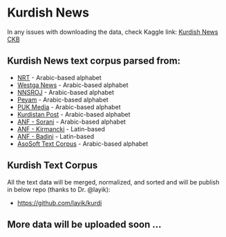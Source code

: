 # Kurdish News

In any issues with downloading the data, check Kaggle link: [Kurdish News CKB](https://www.kaggle.com/datasets/zeroxdolan/kurdish-news-ckb)

## Kurdish News text corpus parsed from:

- [NRT](http://www.nrttv.com) - Arabic-based alphabet
- [Westga News](http://www.westganews.net) - Arabic-based alphabet
- [NNSROJ](http://www.nnsroj.com/) - Arabic-based alphabet
- [Peyam](http://payam.tv/) - Arabic-based alphabet
- [PUK Media](https://www.pukmedia.com) - Arabic-based alphabet
- [Kurdistan Post](https://www.kurdistanpost.nu) - Arabic-based alphabet
- [ANF - Sorani](https://anfsorani.com/) - Arabic-based alphabet
- [ANF - Kirmancki](https://anfkirmancki.com/) - Latin-based
- [ANF - Badini](https://anfkurdi.com/) - Latin-based
- [AsoSoft Text Corpus](https://github.com/AsoSoft/AsoSoft-Text-Corpus) - Arabic-based alphabet

## Kurdish Text Corpus

All the text data will be merged, normalized, and sorted and will be publish in below repo (thanks to Dr. @layik):

- https://github.com/layik/kurdi

## More data will be uploaded soon ...

